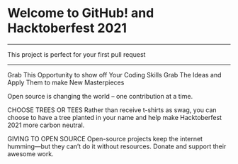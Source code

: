 # Welcome to GitHub! and Hacktoberfest 2021

----

This project is perfect for your first pull request

--------------------------------------------------
Grab This Opportunity to show off Your Coding Skills Grab The Ideas and Apply Them to make New Masterpieces

Open source is changing the world – one contribution at a time.

CHOOSE TREES OR TEES Rather than receive t-shirts as swag, you can choose to have a tree planted in your name and help make Hacktoberfest 2021 more carbon neutral.

GIVING TO OPEN SOURCE Open-source projects keep the internet humming—but they can’t do it without resources. Donate and support their awesome work.
